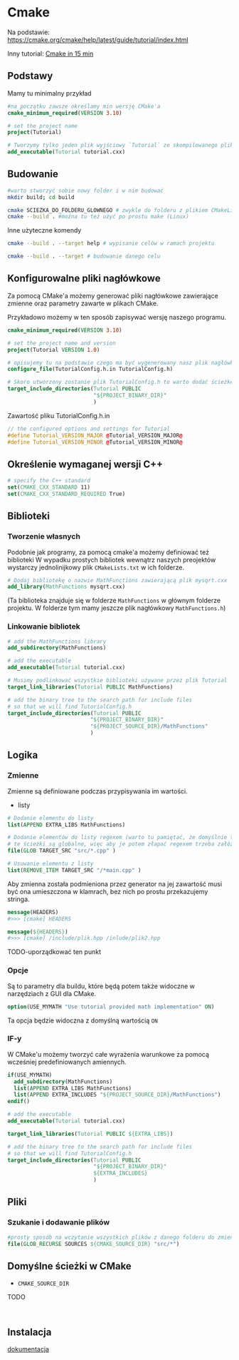 # Cmake

Na podstawie: <https://cmake.org/cmake/help/latest/guide/tutorial/index.html>

Inny tutorial: [Cmake in 15 min](https://preshing.com/20170522/learn-cmakes-scripting-language-in-15-minutes/)

## Podstawy

Mamy tu minimalny przykład

```cmake
#na początku zawsze określamy min wersję CMake'a
cmake_minimum_required(VERSION 3.10)

# set the project name
project(Tutorial)

# Tworzymy tylko jeden plik wyjściowy `Tutorial` ze skompilowanego pliku tutorial.cxx
add_executable(Tutorial tutorial.cxx)
```

## Budowanie

```bash
#warto stworzyć sobie nowy folder i w nim budować
mkdir build; cd build

cmake SCIEZKA_DO_FOLDERU_GLOWNEGO # zwykle do folderu z plikiem CMakeLists.txt
cmake --build . #można tu też użyć po prostu make (Linux)
```

Inne użyteczne komendy

```bash
cmake --build . --target help # wypisanie celów w ramach projektu

cmake --build . --target # budowanie danego celu
```

## Konfigurowalne pliki nagłówkowe

Za pomocą CMake'a możemy generować pliki nagłówkowe zawierające zmienne oraz parametry zawarte w plikach CMake.

Przykładowo możemy w ten sposób zapisywać wersję naszego programu.

```cmake
cmake_minimum_required(VERSION 3.10)

# set the project name and version
project(Tutorial VERSION 1.0)

# opisujemy tu na podstawie czego ma być wygenerowany nasz plik nagłówkowy
configure_file(TutorialConfig.h.in TutorialConfig.h)

# Skoro utworzony zostanie plik TutorialConfig.h to warto dodać ścieżkę na krórej się znajduje do listy ścieżek w których będą szukane pliki
target_include_directories(Tutorial PUBLIC
                           "${PROJECT_BINARY_DIR}"
                           )

```

Zawartość pliku TutorialConfig.h.in

```cpp
// the configured options and settings for Tutorial
#define Tutorial_VERSION_MAJOR @Tutorial_VERSION_MAJOR@
#define Tutorial_VERSION_MINOR @Tutorial_VERSION_MINOR@

```

## Określenie wymaganej wersji C++

```cmake
# specify the C++ standard
set(CMAKE_CXX_STANDARD 11)
set(CMAKE_CXX_STANDARD_REQUIRED True)
```

## Biblioteki

### Tworzenie własnych

Podobnie jak programy, za pomocą cmake'a możemy definiować też biblioteki
W wypadku prostych bibliotek wewnątrz naszych preojektów wystarczy jednolinijkowy plik `CMakeLists.txt` w ich folderze.

```cmake
# Dodaj bibliotekę o nazwie MathFunctions zawierającą plik mysqrt.cxx
add_library(MathFunctions mysqrt.cxx)
```

(Ta biblioteka znajduje się w folderze `MathFunctions` w głównym folderze projektu. W folderze tym mamy jeszcze plik nagłówkowy `MathFunctions.h`)

### Linkowanie bibliotek

```cmake
# add the MathFunctions library
add_subdirectory(MathFunctions)

# add the executable
add_executable(Tutorial tutorial.cxx)

# Musimy podlinkować wszystkie biblioteki używane przez plik Tutorial
target_link_libraries(Tutorial PUBLIC MathFunctions)

# add the binary tree to the search path for include files
# so that we will find TutorialConfig.h
target_include_directories(Tutorial PUBLIC
                          "${PROJECT_BINARY_DIR}"
                          "${PROJECT_SOURCE_DIR}/MathFunctions"
                          )
```

## Logika

### Zmienne

Zmienne są definiowane podczas przypisywania im wartości.

- listy

```cmake
# Dodanie elementu do listy
list(APPEND EXTRA_LIBS MathFunctions)

# Dodanie elementów do listy regexem (warto tu pamiętać, że domyślnie te
# te ścieżki są globalne, więc aby je potem złapać regexem trzeba załóżyć, że zaczynają się od /
file(GLOB TARGET_SRC "src/*.cpp" )

# Usuwanie elementu z listy
list(REMOVE_ITEM TARGET_SRC "/*main.cpp" )

```

Aby zmienna została podmieniona przez generator na jej zawartość musi być ona umieszczona w klamrach, bez nich po prostu przekazujemy stringa.

```cmake
message(HEADERS)
#>>> [cmake] HEADERS
```

```cmake
message(${HEADERS})
#>>> [cmake] /include/plik.hpp /inlude/plik2.hpp
```

TODO-uporządkować ten punkt

### Opcje

Są to parametry dla buildu, które będą potem także widoczne w narzędziach z GUI dla CMake.

```cmake
option(USE_MYMATH "Use tutorial provided math implementation" ON)

```

Ta opcja będzie widoczna z domyślną wartością `ON`

### IF-y

W CMake'u możemy tworzyć całe wyrażenia warunkowe za pomocą wcześniej predefiniowanych amiennych.

```cmake
if(USE_MYMATH)
  add_subdirectory(MathFunctions)
  list(APPEND EXTRA_LIBS MathFunctions)
  list(APPEND EXTRA_INCLUDES "${PROJECT_SOURCE_DIR}/MathFunctions")
endif()

# add the executable
add_executable(Tutorial tutorial.cxx)

target_link_libraries(Tutorial PUBLIC ${EXTRA_LIBS})

# add the binary tree to the search path for include files
# so that we will find TutorialConfig.h
target_include_directories(Tutorial PUBLIC
                           "${PROJECT_BINARY_DIR}"
                           ${EXTRA_INCLUDES}
                           )
```

## Pliki

### Szukanie i dodawanie plików

```cmake
#prosty sposób na wczytanie wszystkich plików z danego folderu do zmiennej
file(GLOB_RECURSE SOURCES ${CMAKE_SOURCE_DIR} "src/*")
```

## Domyślne ścieżki w CMake

- `CMAKE_SOURCE_DIR`

TODO

```cmake

```

```cmake

```

## Instalacja

[dokumentacja](https://cmake.org/cmake/help/v3.18/command/install.html?highlight=cmake_install_datarootdir)

